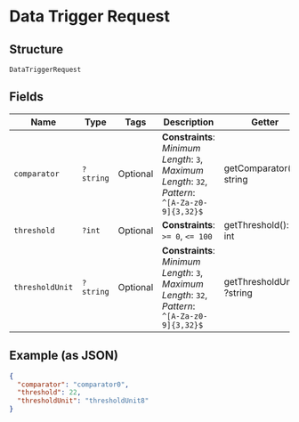 
# Data Trigger Request

## Structure

`DataTriggerRequest`

## Fields

| Name | Type | Tags | Description | Getter | Setter |
|  --- | --- | --- | --- | --- | --- |
| `comparator` | `?string` | Optional | **Constraints**: *Minimum Length*: `3`, *Maximum Length*: `32`, *Pattern*: `^[A-Za-z0-9]{3,32}$` | getComparator(): ?string | setComparator(?string comparator): void |
| `threshold` | `?int` | Optional | **Constraints**: `>= 0`, `<= 100` | getThreshold(): ?int | setThreshold(?int threshold): void |
| `thresholdUnit` | `?string` | Optional | **Constraints**: *Minimum Length*: `3`, *Maximum Length*: `32`, *Pattern*: `^[A-Za-z0-9]{3,32}$` | getThresholdUnit(): ?string | setThresholdUnit(?string thresholdUnit): void |

## Example (as JSON)

```json
{
  "comparator": "comparator0",
  "threshold": 22,
  "thresholdUnit": "thresholdUnit8"
}
```

